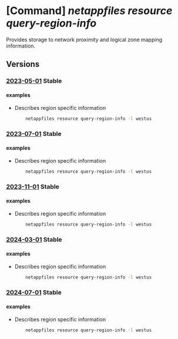 # [Command] _netappfiles resource query-region-info_

Provides storage to network proximity and logical zone mapping information.

## Versions

### [2023-05-01](/Resources/mgmt-plane/L3N1YnNjcmlwdGlvbnMve30vcHJvdmlkZXJzL21pY3Jvc29mdC5uZXRhcHAvbG9jYXRpb25zL3t9L3JlZ2lvbmluZm8=/2023-05-01.xml) **Stable**

<!-- mgmt-plane /subscriptions/{}/providers/microsoft.netapp/locations/{}/regioninfo 2023-05-01 -->

#### examples

- Describes region specific information
    ```bash
        netappfiles resource query-region-info -l westus
    ```

### [2023-07-01](/Resources/mgmt-plane/L3N1YnNjcmlwdGlvbnMve30vcHJvdmlkZXJzL21pY3Jvc29mdC5uZXRhcHAvbG9jYXRpb25zL3t9L3JlZ2lvbmluZm8=/2023-07-01.xml) **Stable**

<!-- mgmt-plane /subscriptions/{}/providers/microsoft.netapp/locations/{}/regioninfo 2023-07-01 -->

#### examples

- Describes region specific information
    ```bash
        netappfiles resource query-region-info -l westus
    ```

### [2023-11-01](/Resources/mgmt-plane/L3N1YnNjcmlwdGlvbnMve30vcHJvdmlkZXJzL21pY3Jvc29mdC5uZXRhcHAvbG9jYXRpb25zL3t9L3JlZ2lvbmluZm8=/2023-11-01.xml) **Stable**

<!-- mgmt-plane /subscriptions/{}/providers/microsoft.netapp/locations/{}/regioninfo 2023-11-01 -->

#### examples

- Describes region specific information
    ```bash
        netappfiles resource query-region-info -l westus
    ```

### [2024-03-01](/Resources/mgmt-plane/L3N1YnNjcmlwdGlvbnMve30vcHJvdmlkZXJzL21pY3Jvc29mdC5uZXRhcHAvbG9jYXRpb25zL3t9L3JlZ2lvbmluZm8=/2024-03-01.xml) **Stable**

<!-- mgmt-plane /subscriptions/{}/providers/microsoft.netapp/locations/{}/regioninfo 2024-03-01 -->

#### examples

- Describes region specific information
    ```bash
        netappfiles resource query-region-info -l westus
    ```

### [2024-07-01](/Resources/mgmt-plane/L3N1YnNjcmlwdGlvbnMve30vcHJvdmlkZXJzL21pY3Jvc29mdC5uZXRhcHAvbG9jYXRpb25zL3t9L3JlZ2lvbmluZm8=/2024-07-01.xml) **Stable**

<!-- mgmt-plane /subscriptions/{}/providers/microsoft.netapp/locations/{}/regioninfo 2024-07-01 -->

#### examples

- Describes region specific information
    ```bash
        netappfiles resource query-region-info -l westus
    ```
